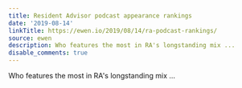 ```yaml
---
title: Resident Advisor podcast appearance rankings
date: '2019-08-14'
linkTitle: https://ewen.io/2019/08/14/ra-podcast-rankings/
source: ewen
description: Who features the most in RA's longstanding mix ...
disable_comments: true
---
```

Who features the most in RA's longstanding mix ...
